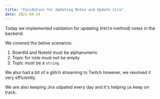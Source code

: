```yaml
---
title: "Validation for Updating Notes and Update Jira"
date: 2021-09-24
---
```


Today we implemented validation for updating (`PATCH` method) notes in the backend.

We covered the below scenarios:

1. BoardId and NoteId must be alphanumeric
2. Topic for note must not be empty
3. Topic must be a `string`

We also had a bit of a glitch streaming to Twitch however, we resolved it very efficiently.

We are also keeping Jira udpated every day and it's helping us keep on track.